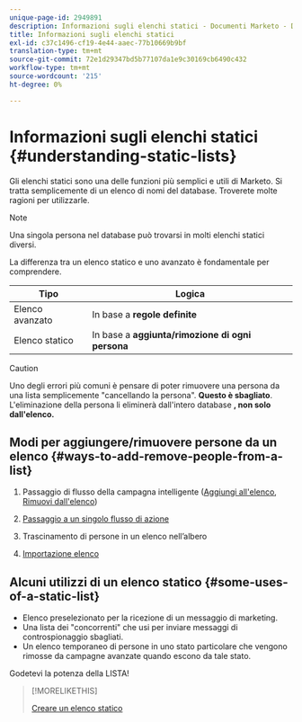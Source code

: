 ```yaml
---
unique-page-id: 2949891
description: Informazioni sugli elenchi statici - Documenti Marketo - Documentazione del prodotto
title: Informazioni sugli elenchi statici
exl-id: c37c1496-cf19-4e44-aaec-77b10669b9bf
translation-type: tm+mt
source-git-commit: 72e1d29347bd5b77107da1e9c30169cb6490c432
workflow-type: tm+mt
source-wordcount: '215'
ht-degree: 0%

---
```


# Informazioni sugli elenchi statici {#understanding-static-lists}

Gli elenchi statici sono una delle funzioni più semplici e utili di Marketo. Si tratta semplicemente di un elenco di nomi del database. Troverete molte ragioni per utilizzarle.

>[!NOTE]
>
>Una singola persona nel database può trovarsi in molti elenchi statici diversi.

La differenza tra un elenco statico e uno avanzato è fondamentale per comprendere.

| Tipo | Logica |
|---|---|
| Elenco avanzato | In base a **regole definite** |
| Elenco statico | In base a **aggiunta/rimozione di ogni persona** |

>[!CAUTION]
>
>Uno degli errori più comuni è pensare di poter rimuovere una persona da una lista semplicemente &quot;cancellando la persona&quot;. **Questo è sbagliato**. L&#39;eliminazione della persona li eliminerà dall&#39;intero database **, non solo dall&#39;elenco.**

## Modi per aggiungere/rimuovere persone da un elenco {#ways-to-add-remove-people-from-a-list}

1. Passaggio di flusso della campagna intelligente ([Aggiungi all&#39;elenco](/help/marketo/product-docs/core-marketo-concepts/smart-campaigns/flow-actions/add-to-list.md), [Rimuovi dall&#39;elenco](/help/marketo/product-docs/core-marketo-concepts/smart-campaigns/flow-actions/remove-from-list.md))

1. [Passaggio a un singolo flusso di azione](/help/marketo/product-docs/core-marketo-concepts/smart-lists-and-static-lists/using-smart-lists/run-a-single-flow-step-from-a-smart-list.md)
1. Trascinamento di persone in un elenco nell’albero
1. [Importazione elenco](/help/marketo/getting-started/quick-wins/import-a-list-of-people.md)

## Alcuni utilizzi di un elenco statico {#some-uses-of-a-static-list}

* Elenco preselezionato per la ricezione di un messaggio di marketing.
* Una lista dei &quot;concorrenti&quot; che usi per inviare messaggi di controspionaggio sbagliati.
* Un elenco temporaneo di persone in uno stato particolare che vengono rimosse da campagne avanzate quando escono da tale stato.

Godetevi la potenza della LISTA!

>[!MORELIKETHIS]
>
>[Creare un elenco statico](/help/marketo/product-docs/core-marketo-concepts/smart-lists-and-static-lists/static-lists/create-a-static-list.md)
